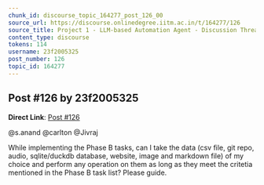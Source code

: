 ```yaml
---
chunk_id: discourse_topic_164277_post_126_00
source_url: https://discourse.onlinedegree.iitm.ac.in/t/164277/126
source_title: Project 1 - LLM-based Automation Agent - Discussion Thread [TDS Jan 2025]
content_type: discourse
tokens: 114
username: 23f2005325
post_number: 126
topic_id: 164277
---
```


## Post #126 by 23f2005325

**Direct Link**: [Post #126](https://discourse.onlinedegree.iitm.ac.in/t/164277/126)

@s.anand @carlton @Jivraj

While implementing the Phase B tasks, can I take the data (csv file, git repo, audio, sqlite/duckdb database, website, image and markdown file) of my choice and perform any operation on them as long as they meet the critetia mentioned in the Phase B task list? Please guide.
